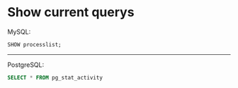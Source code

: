 # Show current querys

MySQL:

```sql
SHOW processlist;
```

---

PostgreSQL:

```sql
SELECT * FROM pg_stat_activity
```
